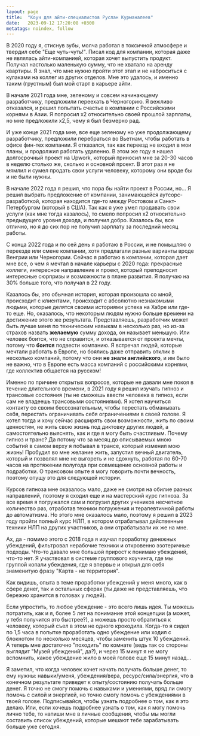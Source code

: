 ```yaml
---
layout: page
title:  "Коуч для айти-специалистов Руслан Курманалеев"
date:   2023-09-12 17:20:08 +0300
metatags: noindex, follow
---
```


В 2020 году я, стиснув зубы, молча работал в токсичной атмосфере и твердил себе "Еще чуть-чуть!". Писал код для компании, которая даже не являлась айти-компанией, которая хочет выпустить продукт. Получал настолько маленькую сумму, что не хватало на аренду квартиры. Я знал, что мне нужно пройти этот этап и не наброситься с кулаками на коллег из других отделов. Мне это удалось, и именно таким (грустным) был мой старт в карьере айти.

В начале 2021 года мне, зеленому и совсем начинающему разработчику, предложили переехать в Черногорию. Я вежливо отказался, и решил попытать счастье в компании с Российскими корнями в Азии. Я попросил х2 относительно своей прошлой зарплаты, но мне предложили х2,5, чему я был безмерно рад.

И уже конце 2021 года мне, все еще зеленому но уже продолжающему разработчику, предложили перебраться во Вьетнам, чтобы работать в офисе фин-тех компании. Я отказался, так как переезд не входил в мои планы, и продолжил работать удаленно. В этом же году я нашел долгосрочный проект на Upwork, который приносил мне за 20-30 часов в неделю столько же, сколько и основной проект. В этот раз я не мямлил и сумел продать свои услуги человеку, которому они вроде бы и не были нужны. 

В начале 2022 года я решил, что пора бы найти проект в России, но... Я решил выбрать предложение от компании, занимающейся аутсорс-разработкой, которая находится где-то между Ростовом и Санкт-Петербургом (который в США). Так как я уже умел продавать свои услуги (как мне тогда казалось), то смело попросил х2 относительно предыдущего уровня дохода, и получил добро. Казалось бы, все отлично, но я до сих пор не получил зарплату за последний месяц работы.

С конца 2022 года и по сей день я работаю в России, и не помышляю о переезде или смене компании, хотя предлагали разные варианты вроде Венгрии или Черногории. Сейчас я работаю в компании, которая дает мне все, о чем я мечтал в начале карьеры с 2020 года: прекрасные коллеги, интересное направление и проект, который преподносит интересные сюрпризы и возможности в плане развития. Я получаю на 30% больше того, что получал в 22 году.

Казалось бы, это обычная история, которая произошла со мной, происходит с клиентами, происходит с абсолютно незнакомыми людьми, которые делятся своими историями успеха на Хабре или где-то еще. Но, оказалось, что некоторым людям нужно больше времени на достижение этого же результата. Представляешь, разработчик может быть лучше меня по техническим навыкам в несколько раз, но из-за страхов назвать **желаемую** сумму дохода, он называет меньшую. Или человек боится, что не справится, и отказывается от проекта мечты, потому что **боится** подвести компанию. Я встречал людей, которые мечтали работать в Европе, но боялись даже отправить отклик в несколько компаний, потому что они **не знали английского**, и им было не важно, что в Европе есть масса компаний с российскими корнями, где коллектив общается на русском!

Именно по причине открытых вопросов, которые не давали мне покоя в течение длительного времени, в 2021 году я решил изучать гипноз и трансовые состояния (ты не сможешь ввести человека в гипноз, если сам не владеешь трансовыми состояниями). Я хотел научиться контакту со своим бессознательным, чтобы перестать обманывать себя, перестать ограничивать себя ограничениями в своей голове. Я хотел тогда и хочу сейчас расширять свои возможности, жить по своим ценностям, не жить свою жизнь под диктовку других людей, а самостоятельно выяснять, как и где я могу быть счастливым. Почему гипноз и транс? Да потому что за месяц до описываемых мною событий в самом верху я побывал в трансе, который изменил мою жизнь! Пробудил во мне желание жить, запустил вечный двигатель, который и позволял мне не выгореть и не сдохнуть, работая по 60-70 часов на протяжении полугода при совмещение основной работы и подработки. О трансовом опыте я могу говорить почти вечность, поэтому опущу это для следующей истории.

Курсов гипноза мне оказалось мало, даже не смотря на обилие разных направлений, поэтому я сходил еще и на мастерский курс гипноза. За все время я погружался сам и погрузил других учеников несчетное количество раз, отработав техники погружения и терапевтичной работы до автоматизма. Но этого мне оказалось мало, поэтому я решил в 2023 году пройти полный курс НЛП, в котором отрабатывал действенные техники НЛП на других участников, а они отрабатывали их же на мне.

Ах, да - помимо этого с 2018 года я изучал проработку денежных убеждений, фильтровал нерабочие техники и откровенно эзотеричные подходы. Что-то давало мне большой прирост к понимаю убеждений, что-то нет. Я участвовал в системе группового коучинга, где мы группой копали убеждения, где я впервые и открыл для себя знаменитую фразу "Карта - не территория".

Как видишь, опыта в теме проработки убеждений у меня много, как в сфере денег, так и остальных сферах (ты даже не представляешь, что бережно хранится в головах у людей).

Если упростить, то любое убеждение - это всего лишь идея. Ты можешь потратить, как и я, более 5 лет на понимание этой концепции (а может, у тебя получится это быстрее?), а можешь просто обратиться к человеку, который съел в этом не одного крокодила. Когда-то я сидел по 1,5 часа в попытке проработать одно убеждение или ходил с блокнотом по несколько месяцев, чтобы заменить штук 10 убеждений. А теперь мне достаточно "походить" по комнате (ведь так со стороны выглядит "Музей убеждений", да?), и через 15 минут я не могу вспомнить, какое убеждение жило в моей голове еще 15 минут назад...

Я заметил, что когда человек хочет начать получать больше денег, то ему нужны: навыки/уменя, убеждения/вера, ресурс/сила/энергия, что в конечном результате приведет к опыту/состоянию получать больше денег. Я точно не смогу помочь с навыками и умениями, вряд ли смогу помочь с силой и энергией, но точно смогу помочь с убеждениями в твоей голове. Подписывайся, чтобы узнать подробнее о том, как я это делаю. Или, если хочешь подробнее узнать о том, как я могу помочь лично тебе, то напиши мне в личные сообщения, чтобы мы могли составить список убеждений, которые мешают тебе зарабатывать больше уже сегодня.